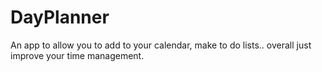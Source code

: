 # DayPlanner
An app to allow you to add to your calendar, make to do lists.. overall just improve your time management.
